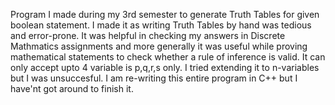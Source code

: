 Program I made during my 3rd semester to generate Truth Tables for given boolean statement.
I made it as writing Truth Tables by hand was tedious and error-prone.
It was helpful in checking my answers in Discrete Mathmatics assignments and more generally it was useful while proving mathematical statements to check whether a rule of inference is valid.
It can only accept upto 4 variable is p,q,r,s only. I tried extending it to n-variables but I was unsuccesful.
I am re-writing this entire program in C++ but I have'nt got around to finish it. 
